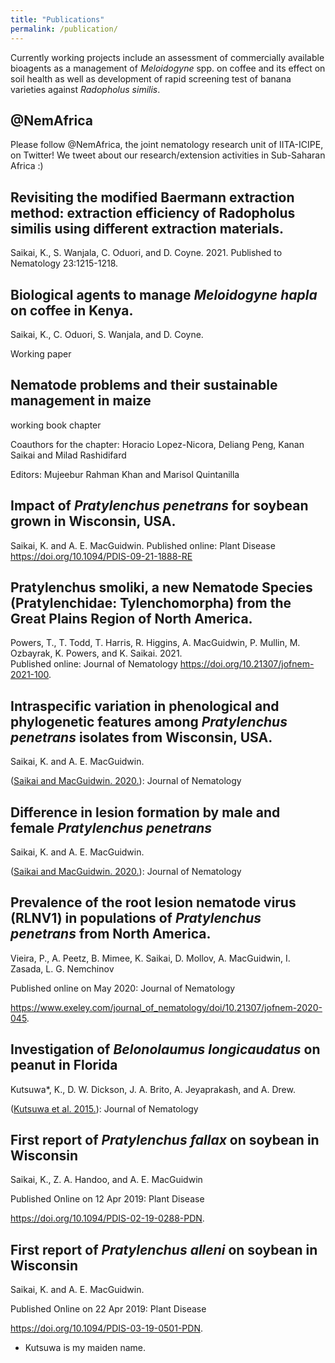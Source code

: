 ```yaml
---
title: "Publications"
permalink: /publication/
---
```


Currently working projects include an assessment of commercially available bioagents as a management of *Meloidogyne* spp. on coffee and its effect on soil health as well as development of rapid screening test of banana varieties against *Radopholus similis*.



## @NemAfrica

Please follow @NemAfrica, the joint nematology research unit of IITA-ICIPE, on Twitter!
We tweet about our research/extension activities in Sub-Saharan Africa :)

## Revisiting the modified Baermann extraction method: extraction efficiency of Radopholus similis using different extraction materials. 
Saikai, K., S. Wanjala, C. Oduori, and D. Coyne. 2021. 
Published to Nematology 23:1215-1218.

## Biological agents to manage *Meloidogyne hapla* on coffee in Kenya.
Saikai, K., C. Oduori, S. Wanjala, and D. Coyne.

Working paper

## Nematode problems and their sustainable management in maize
working book chapter

Coauthors for the chapter: Horacio Lopez-Nicora, Deliang Peng, Kanan Saikai and Milad Rashidifard

Editors: Mujeebur Rahman Khan and Marisol Quintanilla



## Impact of *Pratylenchus penetrans* for soybean grown in Wisconsin, USA.
Saikai, K. and A. E. MacGuidwin.
Published online: Plant Disease https://doi.org/10.1094/PDIS-09-21-1888-RE


## Pratylenchus smoliki, a new Nematode Species (Pratylenchidae: Tylenchomorpha) from the Great Plains Region of North America.
Powers, T., T. Todd, T. Harris, R. Higgins, A. MacGuidwin, P. Mullin, M. Ozbayrak, K. Powers, and K. Saikai. 2021.  
Published online: Journal of Nematology https://doi.org/10.21307/jofnem-2021-100.


## Intraspecific variation in phenological and phylogenetic features among *Pratylenchus penetrans* isolates from Wisconsin, USA.
Saikai, K. and A. E. MacGuidwin.

([Saikai and MacGuidwin. 2020.](../files/SaikaiandMacGuidwin_2020_IntraspecificVariation.pdf)): Journal of Nematology


## Difference in lesion formation by male and female *Pratylenchus penetrans*
Saikai, K. and A. E. MacGuidwin.

([Saikai and MacGuidwin. 2020.](../files/SaikaiandMacGuidwin_2020_lesionDifferenceByGender.pdf)): Journal of Nematology


## Prevalence of the root lesion nematode virus (RLNV1) in populations of *Pratylenchus penetrans* from North America.
Vieira, P., A. Peetz, B. Mimee, K. Saikai, D. Mollov, A. MacGuidwin, I. Zasada, L. G. Nemchinov

Published online on May 2020: Journal of Nematology

https://www.exeley.com/journal_of_nematology/doi/10.21307/jofnem-2020-045.

## Investigation of *Belonolaumus longicaudatus* on peanut in Florida
Kutsuwa*, K., D. W. Dickson, J. A. Brito, A. Jeyaprakash, and A. Drew.

([Kutsuwa et al. 2015.](../files/Kutsuwa_et_al_2015_BelonolaimusOnPeanut.pdf)): Journal of Nematology

## First report of *Pratylenchus fallax* on soybean in Wisconsin
Saikai, K., Z. A. Handoo, and A. E. MacGuidwin

Published Online on 12 Apr 2019: Plant Disease

https://doi.org/10.1094/PDIS-02-19-0288-PDN.


## First report of *Pratylenchus alleni* on soybean in Wisconsin
Saikai, K. and A. E. MacGuidwin.

Published Online on 22 Apr 2019: Plant Disease

https://doi.org/10.1094/PDIS-03-19-0501-PDN.


* Kutsuwa is my maiden name.
